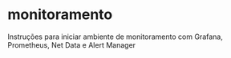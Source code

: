 # monitoramento
Instruções para iniciar ambiente de monitoramento com Grafana, Prometheus, Net Data e Alert Manager
